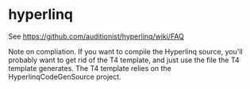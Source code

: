 hyperlinq
=========

See https://github.com/auditionist/hyperlinq/wiki/FAQ 

Note on compliation. If you want to compile the Hyperlinq source, you'll probably want to get rid of the T4 template, and just use the file the T4 template generates. The T4 template relies on the HyperlinqCodeGenSource project.
